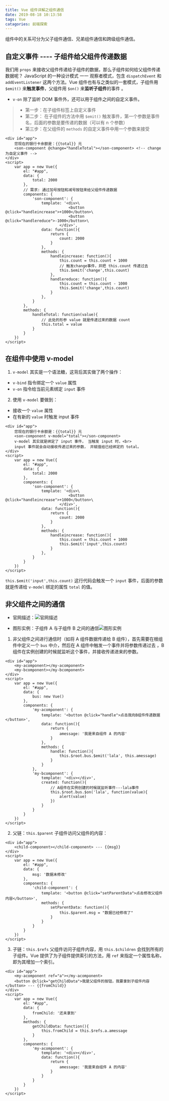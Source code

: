 ```yaml
---
title: Vue 组件详解之组件通信
date: 2019-08-18 10:13:58
tags: Vue
catagories: 前端探索
---
```


组件中的关系可分为父子组件通信、兄弟组件通信和跨级组件通信。

## 自定义事件 ---- 子组件给父组件传递数据
我们用 `props` 来接收父组件传递给子组件的数据，那么子组件如何给父组件传递数据呢？
JavaScript 的一种设计模式 一一 观察者模式，包含 `dispatchEvent` 和 `addEventListener` 这两个方法。Vue 组件也有与之类似的一套模式，子组件用 `$emit()` 来**触发事件**，父组件用 `$on()` 来**监听子组件**的事件 。
+ `v­-on` 除了监听 DOM 事件外，还可以用于组件之间的自定义事件。
>+ 第一步：在子组件标签上自定义事件
>+ 第二步： 在子组件的方法中用 `$emit()` 触发事件，第一个参数是事件名，后面的参数是要传递的数据（可以有 n 个参数）
>+ 第三步：在父组件的 `methods` 的自定义事件中用一个参数来接受
```
<div id="app">
    您现在的银行卡余额是：{{total}} 元
    <son-component @change="handleTotal"></son-component> <!-- change为自定义事件 -->
</div>
<script>
    var app = new Vue({
        el: "#app", 
        data: {
            total: 2000
        },
        // 需求: 通过加号按钮和减号按钮来给父组件传递数据
        components: {
            'son-component': {
                template: '<div>\
                            <button @click="handleincrease">+1000</button>\
                            <button @click="handlereduce">-1000</button>\
                        </div>',
                data: function(){
                    return {
                        count: 2000
                    }
                },
                methods: {
                    handleincrease: function(){
                        this.count = this.count + 1000
                        // 触发change事件，并把 this.count 传递过去
                        this.$emit('change',this.count) 
                    },
                    handlereduce: function(){
                        this.count = this.count - 1000
                        this.$emit('change',this.count)
                    }
                },
            }
        },
        methods: {
            handleTotal: function(value){
                // 此处的形参 value 就是传递过来的数据 count
                this.total = value
            }
        }
    })
</script>
```

## 在组件中使用 v-­model
1. `v-­model` 其实是一个语法糖，这背后其实做了两个操作：
+ `v-­bind` 指令绑定一个 `value` 属性
+ `v-­on` 指令给当前元素绑定 `input` 事件

2. 使用 `v-­model` 要做到：
+ 接收一个 `value` 属性
+ 在有新的 `value` 时触发 input 事件
```
<div id="app">
    您现在的银行卡余额是：{{total}} 元
    <son-component v-model="total"></son-component>
    v-model 其实就是绑定了 input 事件， 当触发 input 时，<br>
    input 事件就会自动接收传递过来的参数， 并赋值给已经绑定的 total。
</div>
<script>
    var app = new Vue({
        el: "#app", 
        data: {
            total: 2000
        },
        components: {
            'son-component': {
                template: '<div>\
                            <button @click="handleincrease">+1000</button>\
                        </div>',
                data: function(){
                    return {
                        count: 2000
                    }
                },
                methods: {
                    handleincrease: function(){
                        this.count = this.count + 1000
                        this.$emit('input',this.count)
                    }
                },
            }
        }
    })
</script>
```
`this.$emit('input',this.count)` 这行代码会触发一个 `input` 事件，后面的参数就是传递给 `v­-model` 绑定的属性 `total` 的值。

## 非父组件之间的通信
+ 官网描述：![官网描述](https://upload-images.jianshu.io/upload_images/13038962-b1cb9814975106fc.png?imageMogr2/auto-orient/strip%7CimageView2/2/w/1240)

+ 图形实例：子组件 A 与子组件 B 之间的通信![图形实例](https://upload-images.jianshu.io/upload_images/13038962-8abf2c5466b0ce4b.png?imageMogr2/auto-orient/strip%7CimageView2/2/w/1240)

1. 非父组件之间进行通信时（如将 A 组件数据传递给 B 组件），首先需要在根组件中定义一个 `bus` 中介，然后在 A 组件中触发一个事件并将参数传递过去 ，B 组件在实例创建的时候就监听这个事件，并接收传递进来的参数。
```
<div id="app">
    <my-acomponent></my-acomponent>
    <my-bcomponent></my-bcomponent>
</div>
<script>
    var app = new Vue({
        el: "#app", 
        data: {
            bus: new Vue()
        },
        components: {
            'my-acomponent': {
                template: '<button @click="handle">点击我向B组件传递数据</button>',
                data: function(){
                    return {
                        amessage: '我是来自组件 A 的内容'
                    }
                },
                methods: {
                    handle: function(){
                        this.$root.bus.$emit('lala', this.amessage)
                    }
                }
            },
            'my-bcomponent': {
                template: '<div></div>',
                created: function(){
                    // A组件在实例创建的时候就监听事件---lala事件
                    this.$root.bus.$on('lala', function(value){
                        alert(value)
                    })
                }
            }
        }
    })
</script>
```
2. 父链：`this.$parent`
子组件访问父组件的内容：
```
<div id="app">
    <child-component></child-component> --- {{msg}}
</div>
<script>
    var app = new Vue({
        el: "#app", 
        data: {
            msg: '数据未修改'
        },
        components: {
            'child-component': {
                template: '<button @click="setParentData">点击修改父组件内容</button>',
                methods: {
                    setParentData: function(){
                        this.$parent.msg = "数据已经修改了"
                    }
                }
            }
        }
    })
</script>
```
3. 子链：`this.$refs`
父组件访问子组件内容，用 `this.$children` 会找到所有的子组件。Vue 提供了为子组件提供索引的方法，用 `ref` 来指定一个属性名称，即为其增加一个索引。
```
<div id="app">
    <my-acomponent ref="a"></my-acomponent>
    <button @click="getChildData">我是父组件的按钮，我要拿到子组件内容</button> --- {{fromChild}}
</div>
<script>
    var app = new Vue({
        el: "#app", 
        data: {
            fromChild: '还未拿到'
        },
        methods: {
            getChildData: function(){
                this.fromChild = this.$refs.a.amessage
            }
        },
        components: {
            'my-acomponent': {
                template: '<div></div>',
                data: function(){
                    return {
                        amessage: '我是来自组件 A 的内容'
                    }
                }
            }
        }
    })
</script>
```
